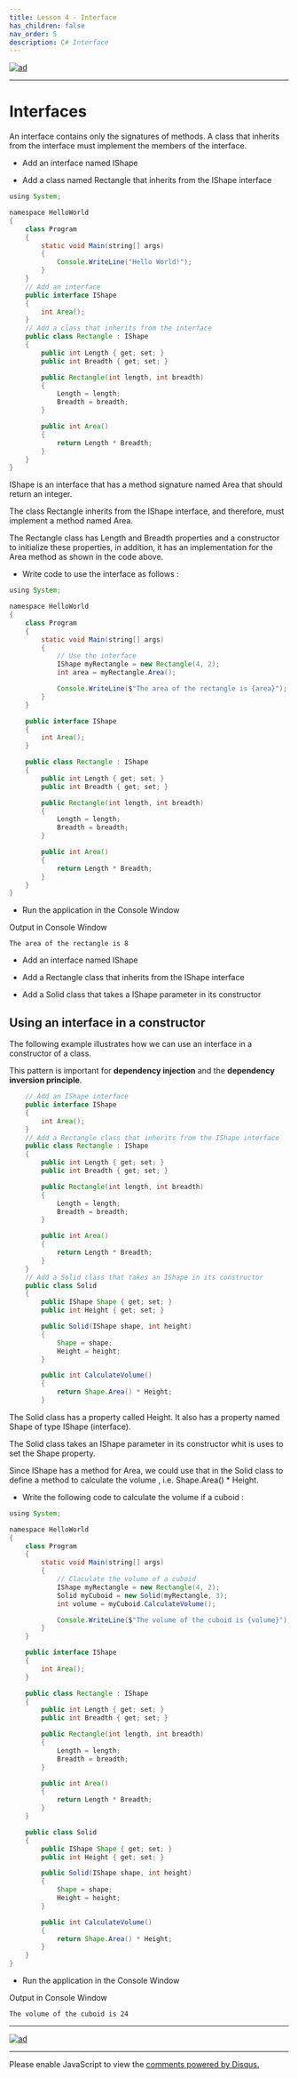```yaml
---
title: Lesson 4 - Interface
has_children: false
nav_order: 5
description: C# Interface
---
```


[![ad](../img/bootcamp.jpg)](https://rclapp.com/bootcamp.html)

****

# Interfaces

An interface contains only the signatures of methods. A class that inherits from the interface must implement the members of the interface.

- Add an interface named IShape

- Add a class named Rectangle that inherits from the IShape interface

```java
using System;

namespace HelloWorld
{
    class Program
    {
        static void Main(string[] args)
        {
            Console.WriteLine("Hello World!");
        }
    }
    // Add an interface
    public interface IShape
    {
        int Area();
    }
    // Add a class that inherits from the interface
    public class Rectangle : IShape
    {
        public int Length { get; set; }
        public int Breadth { get; set; }

        public Rectangle(int length, int breadth)
        {
            Length = length;
            Breadth = breadth;
        }

        public int Area()
        {
            return Length * Breadth;
        }
    }
}
```

IShape is an interface that has a method signature named Area that should return an integer. 

The class Rectangle inherits from the IShape interface, and therefore, must implement a method named Area. 

The Rectangle class has Length and Breadth properties and a constructor to initialize these properties, in addition, it has an implementation for the Area method as shown in the code above.

- Write code to use the interface as follows :

```java
using System;

namespace HelloWorld
{
    class Program
    {
        static void Main(string[] args)
        {
            // Use the interface
            IShape myRectangle = new Rectangle(4, 2);
            int area = myRectangle.Area();

            Console.WriteLine($"The area of the rectangle is {area}");
        }
    }

    public interface IShape
    {
        int Area();
    }

    public class Rectangle : IShape
    {
        public int Length { get; set; }
        public int Breadth { get; set; }

        public Rectangle(int length, int breadth)
        {
            Length = length;
            Breadth = breadth;
        }

        public int Area()
        {
            return Length * Breadth;
        }
    }
}
```

- Run the application in the Console Window

Output in Console Window

```
The area of the rectangle is 8
```

- Add an interface named IShape

- Add a Rectangle class that inherits from the IShape interface

- Add a Solid class that takes a IShape parameter in its constructor

## Using an interface in a constructor

The following example illustrates how we can use an interface in a constructor of a class.

This pattern is important for **dependency injection** and the **dependency inversion principle**.

```java
    // Add an IShape interface
    public interface IShape
    {
        int Area();
    }
    // Add a Rectangle class that inherits from the IShape interface
    public class Rectangle : IShape
    {
        public int Length { get; set; }
        public int Breadth { get; set; }

        public Rectangle(int length, int breadth)
        {
            Length = length;
            Breadth = breadth;
        }

        public int Area()
        {
            return Length * Breadth;
        }
    }
    // Add a Solid class that takes an IShape in its constructor
    public class Solid
    {
        public IShape Shape { get; set; }
        public int Height { get; set; }

        public Solid(IShape shape, int height)
        {
            Shape = shape;
            Height = height;
        }

        public int CalculateVolume()
        {
            return Shape.Area() * Height;
        }
```

The Solid class has a property called Height. It also has a property named Shape of type IShape (interface). 

The Solid class takes an IShape parameter in its constructor whit is uses to set the Shape property.

Since IShape has a method for Area, we could use that in the Solid class to define a method to calculate the volume , i.e. Shape.Area() * Height.

- Write the following code to calculate the volume if a cuboid :

```java
using System;

namespace HelloWorld
{
    class Program
    {
        static void Main(string[] args)
        {
            // Claculate the volume of a cuboid
            IShape myRectangle = new Rectangle(4, 2);
            Solid myCuboid = new Solid(myRectangle, 3);
            int volume = myCuboid.CalculateVolume();

            Console.WriteLine($"The volume of the cuboid is {volume}");
        }
    }

    public interface IShape
    {
        int Area();
    }

    public class Rectangle : IShape
    {
        public int Length { get; set; }
        public int Breadth { get; set; }

        public Rectangle(int length, int breadth)
        {
            Length = length;
            Breadth = breadth;
        }

        public int Area()
        {
            return Length * Breadth;
        }
    }

    public class Solid
    {
        public IShape Shape { get; set; }
        public int Height { get; set; }

        public Solid(IShape shape, int height)
        {
            Shape = shape;
            Height = height;
        }

        public int CalculateVolume()
        {
            return Shape.Area() * Height;
        }
    }
}
```

- Run the application in the Console Window

Output in Console Window

```
The volume of the cuboid is 24
```

****

[![ad](../img/online-mentoring.jpg)](https://rclapp.com/mentors.html)

****

<div id="disqus_thread"></div>
<script>
var disqus_config = function () {
this.page.url = 'https://csharpoop.tutorial.rclapp.com/lessons/lesson4.html';
this.page.identifier = 'a04-04'; 
};
(function() { 
var d = document, s = d.createElement('script');
s.src = 'https://coding-skills-io.disqus.com/embed.js';
s.setAttribute('data-timestamp', +new Date());
(d.head || d.body).appendChild(s);
})();
</script>
<noscript>Please enable JavaScript to view the <a href="https://disqus.com/?ref_noscript">comments powered by Disqus.</a></noscript>